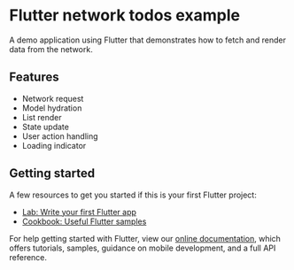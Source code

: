# Flutter network todos example

A demo application using Flutter that demonstrates how to fetch and render data from the network.

## Features

- Network request
- Model hydration
- List render
- State update
- User action handling
- Loading indicator

## Getting started

A few resources to get you started if this is your first Flutter project:

- [Lab: Write your first Flutter app](https://flutter.dev/docs/get-started/codelab)
- [Cookbook: Useful Flutter samples](https://flutter.dev/docs/cookbook)

For help getting started with Flutter, view our
[online documentation](https://flutter.dev/docs), which offers tutorials,
samples, guidance on mobile development, and a full API reference.
